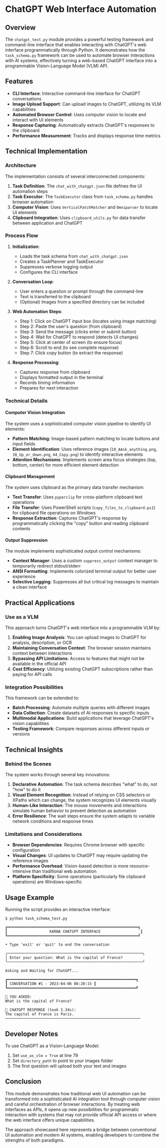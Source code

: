 # ChatGPT Web Interface Automation

## Overview

The `chatgpt_test.py` module provides a powerful testing framework and command-line interface that enables interacting with ChatGPT's web interface programmatically through Python. It demonstrates how the `task_schema.py` framework can be used to automate browser interactions with AI systems, effectively turning a web-based ChatGPT interface into a programmable Vision-Language Model (VLM) API.

## Features

- **CLI Interface**: Interactive command-line interface for ChatGPT conversations
- **Image Upload Support**: Can upload images to ChatGPT, utilizing its VLM capabilities
- **Automated Browser Control**: Uses computer vision to locate and interact with UI elements
- **Response Capturing**: Automatically extracts ChatGPT's responses to the clipboard
- **Performance Measurement**: Tracks and displays response time metrics

## Technical Implementation

### Architecture

The implementation consists of several interconnected components:

1. **Task Definition**: The `chat_with_chatgpt.json` file defines the UI automation steps
2. **Task Executor**: The `TaskExecutor` class from `task_schema.py` handles browser automation
3. **Computer Vision**: Uses `VerticalPatchMatcher` and `Omniparser` to locate UI elements
4. **Clipboard Integration**: Uses `clipboard_utils.py` for data transfer between application and ChatGPT

### Process Flow

1. **Initialization**:
   - Loads the task schema from `chat_with_chatgpt.json`
   - Creates a TaskPlanner and TaskExecutor
   - Suppresses verbose logging output
   - Configures the CLI interface

2. **Conversation Loop**:
   - User enters a question or prompt through the command-line
   - Text is transferred to the clipboard
   - (Optional) Images from a specified directory can be included

3. **Web Automation Steps**:
   - Step 1: Click on ChatGPT input box (locates using image matching)
   - Step 2: Paste the user's question (from clipboard)
   - Step 3: Send the message (clicks enter or submit button)
   - Step 4: Wait for ChatGPT to respond (detects UI changes)
   - Step 5: Click at center of screen (to ensure focus)
   - Step 6: Scroll to end (to see complete response)
   - Step 7: Click copy button (to extract the response)

4. **Response Processing**:
   - Captures response from clipboard
   - Displays formatted output in the terminal
   - Records timing information
   - Prepares for next interaction

### Technical Details

#### Computer Vision Integration

The system uses a sophisticated computer vision pipeline to identify UI elements:

- **Pattern Matching**: Image-based pattern matching to locate buttons and input fields
- **Element Identification**: Uses reference images (`10_AAsk_anything.png`, `38_Up_or_down.png`, `44_Copy.png`) to identify interactive elements
- **Attention Mechanisms**: Implements screen area focus strategies (top, bottom, center) for more efficient element detection

#### Clipboard Management

The system uses clipboard as the primary data transfer mechanism:

- **Text Transfer**: Uses `pyperclip` for cross-platform clipboard text operations
- **File Transfer**: Uses PowerShell scripts (`copy_files_to_clipboard.ps1`) for clipboard file operations on Windows
- **Response Extraction**: Captures ChatGPT's response by programmatically clicking the "copy" button and reading clipboard contents

#### Output Suppression

The module implements sophisticated output control mechanisms:

- **Context Manager**: Uses a custom `suppress_output` context manager to temporarily redirect stdout/stderr
- **ANSI Formatting**: Implements colorized terminal output for better user experience
- **Selective Logging**: Suppresses all but critical log messages to maintain a clean interface

## Practical Applications

### Use as a VLM

This approach turns ChatGPT's web interface into a programmable VLM by:

1. **Enabling Image Analysis**: You can upload images to ChatGPT for analysis, description, or OCR
2. **Maintaining Conversation Context**: The browser session maintains context between interactions
3. **Bypassing API Limitations**: Access to features that might not be available in the official API
4. **Cost Efficiency**: Utilizing existing ChatGPT subscriptions rather than paying for API calls

### Integration Possibilities

This framework can be extended to:

- **Batch Processing**: Automate multiple queries with different images
- **Data Collection**: Create datasets of AI responses to specific inputs
- **Multimodal Applications**: Build applications that leverage ChatGPT's vision capabilities
- **Testing Framework**: Compare responses across different inputs or versions

## Technical Insights

### Behind the Scenes

The system works through several key innovations:

1. **Declarative Automation**: The task schema describes "what" to do, not "how" to do it
2. **Visual Element Recognition**: Instead of relying on CSS selectors or XPaths which can change, the system recognizes UI elements visually
3. **Human-Like Interaction**: The mouse movements and interactions simulate human behavior to prevent detection as automation
4. **Error Resilience**: The wait steps ensure the system adapts to variable network conditions and response times

### Limitations and Considerations

- **Browser Dependencies**: Requires Chrome browser with specific configuration
- **Visual Changes**: UI updates to ChatGPT may require updating the reference images
- **Performance Overhead**: Vision-based detection is more resource-intensive than traditional web automation
- **Platform Specificity**: Some operations (particularly file clipboard operations) are Windows-specific

## Usage Example

Running the script provides an interactive interface:

```
$ python task_schema_test.py

╔═══════════════════════════════════════════════════════════╗
║                   KARNA CHATGPT INTERFACE                  ║
╚═══════════════════════════════════════════════════════════╝

• Type 'exit' or 'quit' to end the conversation

╭─────────────────────────────────────────────────────────────╮
│ Enter your question: What is the capital of France?
╰─────────────────────────────────────────────────────────────╯

Asking and Waiting for ChatGPT...

┏━━━━━━━━━━━━━━━━━━━━━━━━━━━━━━━━━━━━━━━━━━━━━━━━━━━━━━━━━━┓
┃ CONVERSATION #1 - 2023-04-06 08:20:15 ┃
┗━━━━━━━━━━━━━━━━━━━━━━━━━━━━━━━━━━━━━━━━━━━━━━━━━━━━━━━━━━┛

🙋 YOU ASKED:
What is the capital of France?

🤖 CHATGPT RESPONSE (took 2.34s):
The capital of France is Paris.
─────────────────────────────────────────────────────────────
```

## Developer Notes

To use ChatGPT as a Vision-Language Model:

1. Set `use_as_vlm = True` at line 79
2. Set `directory_path` to point to your images folder
3. The first question will upload both your text and images

## Conclusion

This module demonstrates how traditional web UI automation can be transformed into a sophisticated AI integration tool through computer vision and careful orchestration of browser interactions. By treating web interfaces as APIs, it opens up new possibilities for programmatic interaction with systems that may not provide official API access or where the web interface offers unique capabilities.

The approach showcased here represents a bridge between conventional UI automation and modern AI systems, enabling developers to combine the strengths of both paradigms. 